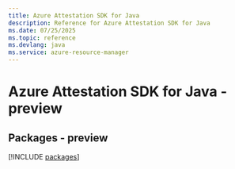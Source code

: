 ```yaml
---
title: Azure Attestation SDK for Java
description: Reference for Azure Attestation SDK for Java
ms.date: 07/25/2025
ms.topic: reference
ms.devlang: java
ms.service: azure-resource-manager
---
```

# Azure Attestation SDK for Java - preview
## Packages - preview
[!INCLUDE [packages](attestation-index.md)]